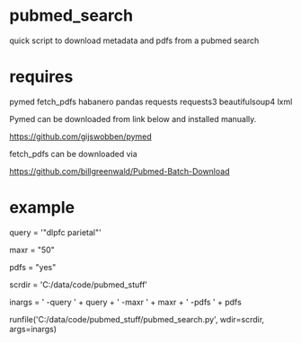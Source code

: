 # pubmed_search
quick script to download metadata and pdfs from a pubmed search




# requires 
pymed 
fetch_pdfs
habanero 
pandas 
requests
requests3
beautifulsoup4
lxml


Pymed can be downloaded from link below and installed manually.

https://github.com/gijswobben/pymed

fetch_pdfs can be downloaded via 

https://github.com/billgreenwald/Pubmed-Batch-Download





# example

query = '"dlpfc parietal"'

maxr = "50"

pdfs = "yes"

scrdir = 'C:/data/code/pubmed_stuff'

inargs =  ' -query ' + query + ' -maxr ' + maxr + ' -pdfs ' + pdfs


runfile('C:/data/code/pubmed_stuff/pubmed_search.py', wdir=scrdir, args=inargs)
